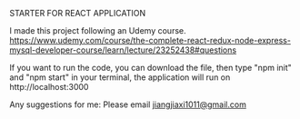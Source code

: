 STARTER FOR REACT APPLICATION

I made this project following an Udemy course. 
https://www.udemy.com/course/the-complete-react-redux-node-express-mysql-developer-course/learn/lecture/23252438#questions

If you want to run the code, you can download the file, then type "npm init" and "npm start" in your terminal, the application will run on http://localhost:3000

Any suggestions for me: 
Please email jiangjiaxi1011@gmail.com
